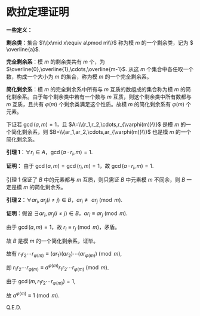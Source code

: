 <head>
    <script src="https://cdn.mathjax.org/mathjax/latest/MathJax.js?config=TeX-AMS-MML_HTMLorMML" type="text/javascript"></script>
    <script type="text/x-mathjax-config">
        MathJax.Hub.Config({
            tex2jax: {
            skipTags: ['script', 'noscript', 'style', 'textarea', 'pre'],
            inlineMath: [['$','$']]
            }
        });
    </script>
</head>

# 欧拉定理证明

**一些定义：**

**剩余类**：集合 $\\{x\mid x\equiv a\pmod m\\}$ 称为模 $m$ 的一个剩余类，记为 $ \overline{a}$.	

**完全剩余系**：模 $m$ 的剩余类共有 $m$ 个，为 $\overline{0},\overline{1},\cdots,\overline{m-1}$. 从这 $m$ 个集合中各任取一个数，构成一个大小为 $m$ 的集合，称为模 $m$ 的一个完全剩余系。

**简化剩余系**：模 $m$ 的完全剩余系中所有与 $m$ 互质的数组成的集合称为模 $m$ 的简化剩余系。由于每个剩余类中若有一个数与 $m$ 互质，则这个剩余类中所有数都与 $m$ 互质，且共有 $\varphi(m)$ 个剩余类满足这个性质。故模 $m$ 的简化剩余系有 $\varphi(m)$ 个元素。

下证若 $\gcd(a,m)=1$，且 $A=\\{r_1,r_2,\cdots,r_{\varphi(m)}\\}$ 是模 $m$ 的一个简化剩余系，则 $B=\\{ar_1,ar_2,\cdots,ar_{\varphi(m)}\\}$ 也是模 $m$ 的一个简化剩余系。

**引理 1**：$\forall r_i\in A$，$\gcd(a\cdot r_i,m)=1$.

**证明**： 由于 $\gcd(a,m)=\gcd(r_i,m)=1$，故 $\gcd(a\cdot r_i,m)=1$.

引理 1 保证了 $B$ 中的元素都与 $m$ 互质，则只需证 $B$ 中元素模 $m$ 不同余，则 $B$ 一定是模 $m$ 的简化剩余系。

**引理 2**：$\forall ar_i,ar_j(i\ne j)\in B$，$ar_i\not\equiv ar_j\pmod m$.

**证明**：假设 $\exists ar_i,ar_j(i\ne j)\in B$，$ar_i\equiv ar_j\pmod m$.

由于 $\gcd(a,m)=1$，故 $r_i\equiv r_j\pmod m$，矛盾。

故 $B$ 是模 $m$ 的一个简化剩余系，证毕。

故有 $r_1r_2\cdots r_{\varphi(m)}\equiv(ar_1)(ar_2)\cdots(ar_{\varphi(m)})\pmod m$,

即 $r_1r_2\cdots r_{\varphi(m)}\equiv a^{\varphi(m)}r_1r_2\cdots r_{\varphi(m)}\pmod m$.

由于 $\gcd(m,r_1r_2\cdots r_{\varphi(m)})=1$,

故 $a^{\varphi(m)}\equiv 1\pmod m$.

Q.E.D.
